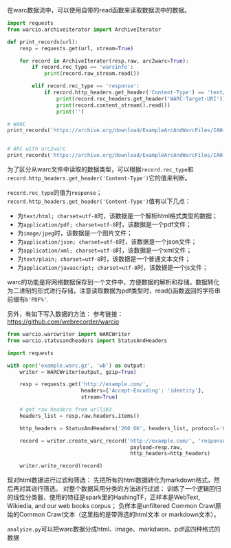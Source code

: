 在warc数据流中，可以使用自带的read函数来读取数据流中的数据。

```python
import requests
from warcio.archiveiterator import ArchiveIterator

def print_records(url):
    resp = requests.get(url, stream=True)

    for record in ArchiveIterator(resp.raw, arc2warc=True):
        if record.rec_type == 'warcinfo':
            print(record.raw_stream.read())

        elif record.rec_type == 'response':
            if record.http_headers.get_header('Content-Type') == 'text/html':
                print(record.rec_headers.get_header('WARC-Target-URI'))
                print(record.content_stream().read())
                print('')

# WARC
print_records('https://archive.org/download/ExampleArcAndWarcFiles/IAH-20080430204825-00000-blackbook.warc.gz')


# ARC with arc2warc
print_records('https://archive.org/download/ExampleArcAndWarcFiles/IAH-20080430204825-00000-blackbook.arc.gz')
```

为了区分从warc文件中读取的数据类型，可以根据`record.rec_type`和`record.http_headers.get_header('Content-Type')`它的值来判断。

`record.rec_type`的值为`response`；
`record.http_headers.get_header('Content-Type')`值有以下几点：
+ 为`text/html; charset=utf-8`时，该数据是一个解析html格式类型的数据；
+ 为`application/pdf; charset=utf-8`时，该数据是一个pdf文件；
+ 为`image/jpeg`时，该数据是一个图片文件；
+ 为`application/json; charset=utf-8`时，该数据是一个json文件；
+ 为`application/xml; charset=utf-8`时，该数据是一个xml文件；
+ 为`text/plain; charset=utf-8`时，该数据是一个普通文本文件；
+ 为`application/javascript; charset=utf-8`时，该数据是一个js文件；

warc的功能是将网络数据保存到一个文件中，方便数据的解析和存储。数据转化为二进制的形式进行存储，注意读取数据为pdf类型时，read()函数返回的字符串前缀有`b'PDF%'`.

另外，有如下写入数据的方法：
参考链接：https://github.com/webrecorder/warcio
```python
from warcio.warcwriter import WARCWriter
from warcio.statusandheaders import StatusAndHeaders

import requests

with open('example.warc.gz', 'wb') as output:
    writer = WARCWriter(output, gzip=True)

    resp = requests.get('http://example.com/',
                        headers={'Accept-Encoding': 'identity'},
                        stream=True)

    # get raw headers from urllib3
    headers_list = resp.raw.headers.items()

    http_headers = StatusAndHeaders('200 OK', headers_list, protocol='HTTP/1.0')

    record = writer.create_warc_record('http://example.com/', 'response',
                                        payload=resp.raw,
                                        http_headers=http_headers)

    writer.write_record(record)
```
现对html数据进行过滤和筛选：
先把所有的html数据转化为markdown格式，然后再对其进行筛选。
对整个数据采用分类的方法进行过滤：
训练了一个逻辑回归的线性分类器，使用的特征是spark里的HashingTF，正样本是WebText, Wikiedia, and our web books corpus；
负样本是unfiltered Common Crawl原始的Common Crawl文本（这里指的是带筛选的html文本 or markdown文本）。

`analyize.py`可以把warc数据分成html、image、markdwon、pdf这四种格式的数据
